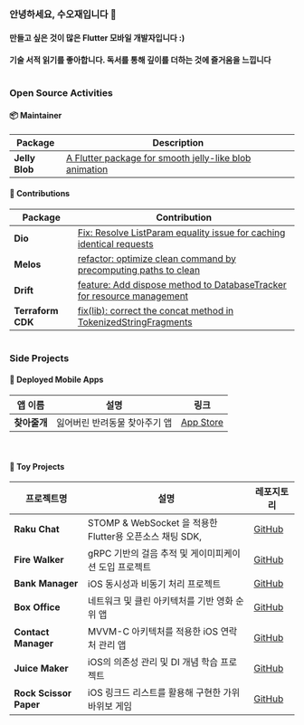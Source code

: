 ### 안녕하세요, 수오재입니다 👋

#### 만들고 싶은 것이 많은 **Flutter 모바일 개발자**입니다 :) <br/>

#### 기술 서적 읽기를 좋아합니다. 독서를 통해 깊이를 더하는 것에 즐거움을 느낍니다 <br/>

#


### Open Source Activities 

#### 📦 Maintainer

| Package       | Description |
|--------------|-------------|
| **Jelly Blob** | [A Flutter package for smooth jelly-like blob animation](https://pub.dev/packages/jelly_blob) |


#### 🌟 Contributions

| Package        | Contribution |
|---------------|-------------|
| **Dio**       | [Fix: Resolve ListParam equality issue for caching identical requests](https://github.com/cfug/dio/pull/2366) |
| **Melos**     | [refactor: optimize clean command by precomputing paths to clean](https://github.com/invertase/melos/pull/855) |
| **Drift**     | [feature: Add dispose method to DatabaseTracker for resource management](https://github.com/simolus3/drift/pull/3420) |
| **Terraform CDK** | [fix(lib): correct the concat method in TokenizedStringFragments](https://github.com/hashicorp/terraform-cdk/pull/3772) |

#

### Side Projects

#### 📱 Deployed Mobile Apps


| 앱 이름      | 설명 | 링크 |
|--------------|-------------|-----------|
| **찾아줄개** | 잃어버린 반려동물 찾아주기 앱  | [App Store](https://apps.apple.com/id/app/%EC%B0%BE%EC%95%84%EC%A4%84%EA%B0%9C/id6471409178) |

<br/>

#### 🎨 Toy Projects

| 프로젝트명        | 설명 | 레포지토리 |
|---------------|-------------|------------|
| **Raku Chat** | STOMP & WebSocket 을 적용한 Flutter용 오픈소스 채팅 SDK,  | [GitHub](https://github.com/suojae/raku-frontend) |
| **Fire Walker** | gRPC 기반의 걸음 추적 및 게이미피케이션 도입 프로젝트 | [GitHub](https://github.com/suojae/fire-walker-backend) |
| **Bank Manager** | iOS 동시성과 비동기 처리 프로젝트 | [GitHub](https://github.com/suojae/ios-bank-manager) |
| **Box Office** | 네트워크 및 클린 아키텍처를 기반 영화 순위 앱 | [GitHub](https://github.com/suojae/ios-box-office) |
| **Contact Manager** | MVVM-C 아키텍처를 적용한 iOS 연락처 관리 앱 | [GitHub](https://github.com/suojae/ios-contact-manager-ui) |
| **Juice Maker** | iOS의 의존성 관리 및 DI 개념 학습 프로젝트 | [GitHub](https://github.com/suojae/ios-juice-maker) |
| **Rock Scissor Paper** | iOS 링크드 리스트를 활용해 구현한 가위바위보 게임 | [GitHub](https://github.com/suojae/ios-rock-scissor-paper) |
